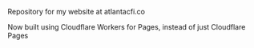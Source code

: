 Repository for my website at atlantacfi.co

Now built using Cloudflare Workers for Pages, instead of just Cloudflare Pages